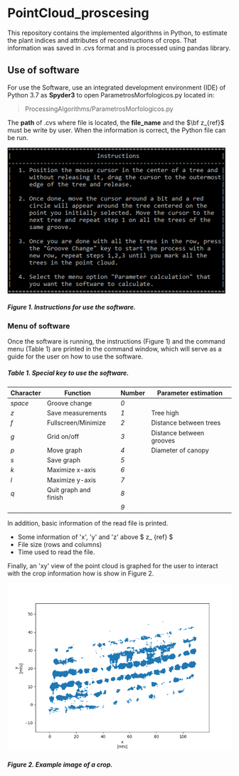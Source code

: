 # PointCloud_proscesing
This repository contains the implemented algorithms in Python, to estimate the plant indices and attributes of reconstructions of crops. That information was saved in .cvs format and is processed using pandas library.
## Use of software
For use the Software, use an integrated development environment (IDE) of Python 3.7 as **Spyder3** to open ParametrosMorfologicos.py located in:
> ProcessingAlgorithms/ParametrosMorfologicos.py

The **path** of .cvs where file is located, the **file_name** and the $\bf z_{ref}$ must be write by user. When the information is correct, the Python file can be run.

![Figure 1](/Images/Instructions.PNG)

##### _Figure 1. Instructions for use the software._
### Menu of software
Once the software is running, the instructions (Figure 1) and the command menu (Table 1) are printed in the command window, which will serve as a guide for the user on how to use the software.
##### _Table 1. Special key to use the software._
|Character|Function		  | |Number|Parameter estimation|
|-------|-----------------|-|---|---------------|
|_space_|Groove change	  | |_0_||
|_z_|Save measurements	  | |_1_|Tree high|
|_f_|Fullscreen/Minimize  | |_2_|Distance between trees|
|_g_|Grid on/off		  | |_3_|Distance between grooves|
|_p_|Move graph			  | |_4_|Diameter of canopy|
|_s_|Save graph			  | |_5_| |
|_k_|Maximize x-axis	  | |_6_||
|_l_|Maximize y-axis	  | |_7_||
|_q_|Quit graph and finish| |_8_||
||| |_9_||
In addition, basic information of the read file is printed.
- Some information of 'x', 'y' and 'z' above $ z_ {ref} $
- File size (rows and columns)
- Time used to read the file.

Finally, an 'xy' view of the point cloud is graphed for the user to interact with the crop information how is show in Figure 2.

![Figure 2](/Images/Example_1.PNG)

##### _Figure 2. Example image of a crop._
